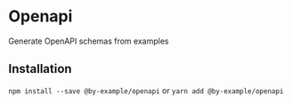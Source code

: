 # Openapi

Generate OpenAPI schemas from examples

## Installation

`npm install --save @by-example/openapi`
or
`yarn add @by-example/openapi`

